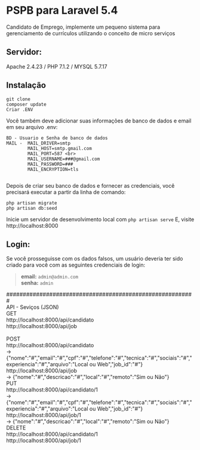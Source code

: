 # PSPB para Laravel 5.4
Candidato de Emprego, implemente um pequeno sistema para gerenciamento de currículos utilizando o conceito de micro serviços

## Servidor:
Apache 2.4.23 / PHP 7.1.2 / MYSQL 5.7.17

## Instalação

~~~~
git clone
composer update
Criar .ENV
~~~~

Você também deve adicionar suas informações de banco de dados e email em seu arquivo .env:
~~~~ 
BD - Usuario e Senha de banco de dados
MAIL -  MAIL_DRIVER=smtp
        MAIL_HOST=smtp.gmail.com
        MAIL_PORT=587 <br>
        MAIL_USERNAME=###@gmail.com
        MAIL_PASSWORD=###
        MAIL_ENCRYPTION=tls
        
~~~~ 
Depois de criar seu banco de dados e fornecer as credenciais, você precisará executar a partir da linha de comando:
~~~~
php artisan migrate
php artisan db:seed
~~~~
Inicie um servidor de desenvolvimento local com `php artisan serve` E, visite http://localhost:8000

## Login:

Se você prosseguisse com os dados falsos, um usuário deveria ter sido criado para você com as seguintes credenciais de login:

>**email:** `admin@admin.com`   
>**senha:** `admin`
    
#########################################################
<br>
API - Seviços (JSON)
<br>
GET<br>
http://localhost:8000/api/candidato <br>
http://localhost:8000/api/job <br>
<br>
POST<br>
http://localhost:8000/api/candidato <br>
-> {"nome":"#","email":"#","cpf":"#","telefone":"#","tecnica":"#","sociais":"#","experiencia":"#","arquivo":"Local ou Web","job_id":"#"}<br>
http://localhost:8000/api/job <br>
-> {"nome":"#","descricao":"#","local":"#","remoto":"Sim ou Não"}
<br>
PUT<br>
http://localhost:8000/api/candidato/1<br>
-> {"nome":"#","email":"#","cpf":"#","telefone":"#","tecnica":"#","sociais":"#","experiencia":"#","arquivo":"Local ou Web","job_id":"#"}<br>
http://localhost:8000/api/job/1<br>
-> {"nome":"#","descricao":"#","local":"#","remoto":"Sim ou Não"}
<br>
DELETE<br>
http://localhost:8000/api/candidato/1<br>
http://localhost:8000/api/job/1<br>
